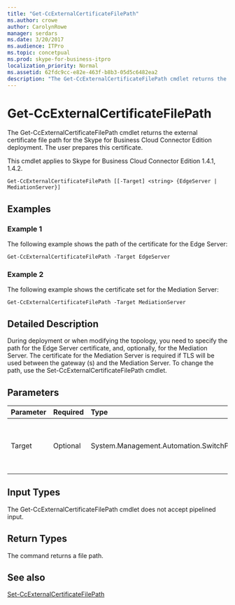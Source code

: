```yaml
---
title: "Get-CcExternalCertificateFilePath"
ms.author: crowe
author: CarolynRowe
manager: serdars
ms.date: 3/20/2017
ms.audience: ITPro
ms.topic: concetpual
ms.prod: skype-for-business-itpro
localization_priority: Normal
ms.assetid: 62fdc9cc-e82e-463f-b8b3-05d5c6482ea2
description: "The Get-CcExternalCertificateFilePath cmdlet returns the external certificate file path for the Skype for Business Cloud Connector Edition deployment. The user prepares this certificate."
---
```


# Get-CcExternalCertificateFilePath
 
The Get-CcExternalCertificateFilePath cmdlet returns the external certificate file path for the Skype for Business Cloud Connector Edition deployment. The user prepares this certificate.
  
This cmdlet applies to Skype for Business Cloud Connector Edition 1.4.1, 1.4.2.
  
```
Get-CcExternalCertificateFilePath [[-Target] <string> {EdgeServer | MediationServer}]
```

## Examples
<a name="Examples"> </a>

### Example 1

The following example shows the path of the certificate for the Edge Server:
  
```
Get-CcExternalCertificateFilePath -Target EdgeServer
```

### Example 2

The following example shows the certificate set for the Mediation Server:
  
```
Get-CcExternalCertificateFilePath -Target MediationServer
```

## Detailed Description
<a name="DetailedDescription"> </a>

During deployment or when modifying the topology, you need to specify the path for the Edge Server certificate, and, optionally, for the Mediation Server. The certificate for the Mediation Server is required if TLS will be used between the gateway (s) and the Mediation Server. To change the path, use the Set-CcExternalCertificateFilePath cmdlet.
  
## Parameters
<a name="DetailedDescription"> </a>

|**Parameter**|**Required**|**Type**|**Description**|
|:-----|:-----|:-----|:-----|
|Target  <br/> |Optional  <br/> | System.Management.Automation.SwitchParameter <br/> |Type of file path requested. Types include:  <br/> EdgeServer (default)  <br/> MediationServer  <br/> |
   
## Input Types
<a name="InputTypes"> </a>

The Get-CcExternalCertificateFilePath cmdlet does not accept pipelined input.
  
## Return Types
<a name="ReturnTypes"> </a>

The command returns a file path.
  
## See also
<a name="ReturnTypes"> </a>

[Set-CcExternalCertificateFilePath](set-ccexternalcertificatefilepath.md)
  

